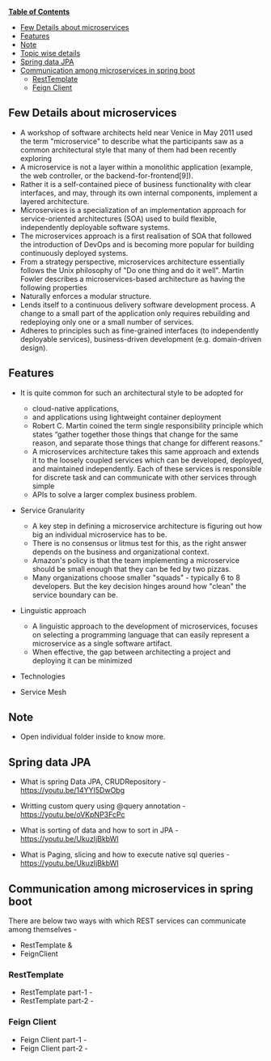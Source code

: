 **[Table of Contents](http://tableofcontent.eu)**
<!-- Table of contents generated generated by http://tableofcontent.eu -->
- [Few Details about microservices](#few-details-about-microservices)
- [Features](#features)
- [Note](#note)
- [Topic wise details](#topic-wise-details)
- [Spring data JPA](#spring-data-jpa)
- [Communication among microservices in spring boot](#communication-among-microservices-in-spring-boot)
  - [RestTemplate](#resttemplate)
  - [Feign Client](#feign-client)


## Few Details about microservices

* A workshop of software architects held near Venice in May 2011 used the term "microservice" to describe what the participants saw as a common architectural style that many of them had been recently exploring
* A microservice is not a layer within a monolithic application (example, the web controller, or the backend-for-frontend[9]). 
* Rather it is a self-contained piece of business functionality with clear interfaces, and may, through its own internal components, 
implement a layered architecture.
* Microservices is a specialization of an implementation approach for service-oriented architectures (SOA) used to build flexible, 
independently deployable software systems.
* The microservices approach is a first realisation of SOA that followed the introduction of DevOps and is becoming more popular for building continuously deployed systems.
* From a strategy perspective, microservices architecture essentially follows the Unix philosophy of "Do one thing and do it well".
Martin Fowler describes a microservices-based architecture as having the following properties
* Naturally enforces a modular structure.
* Lends itself to a continuous delivery software development process. A change to a small part of the application only requires rebuilding and redeploying only one or a small number of services.
* Adheres to principles such as fine-grained interfaces (to independently deployable services), business-driven development (e.g. domain-driven design).

## Features
* It is quite common for such an architectural style to be adopted for 
	* cloud-native applications,
	* and applications using lightweight container deployment
	* Robert C. Martin coined the term single responsibility principle which states “gather together those things that change for the same reason, 
and separate those things that change for different reasons.”
	* A microservices architecture takes this same approach and extends it to the loosely coupled services which can be developed, deployed, and maintained independently. Each of these services is responsible for discrete task and can communicate with other services through simple
 	* APIs to solve a larger complex business problem.
* Service Granularity
	* A key step in defining a microservice architecture is figuring out how big an individual microservice has to be.
	* There is no consensus or litmus test for this, as the right answer depends on the business and organizational context.
	* Amazon's policy is that the team implementing a microservice should be small enough that they can be fed by two pizzas.
	* Many organizations choose smaller "squads" - typically 6 to 8 developers. But the key decision hinges around how "clean" 
	the service boundary can be.
* Linguistic approach
	* A linguistic approach to the development of microservices, focuses on selecting a programming language that can easily represent a microservice as a single software artifact. 
	* When effective, the gap between architecting a project and deploying it can be minimized
	
* Technologies
* Service Mesh

## Note
* Open individual folder inside to know more.

## Spring data JPA
* What is spring Data JPA, CRUDRepository - https://youtu.be/14YYI5DwObg

* Writting custom query using @query annotation - https://youtu.be/oVKpNP3FcPc

* What is sorting of data and how to sort in JPA - https://youtu.be/UkuzIjBkbWI

* What is Paging, slicing and how to execute native sql queries - https://youtu.be/UkuzIjBkbWI

## Communication among microservices in spring boot

There are below two ways with which REST services can communicate among themselves - 
* RestTemplate &
* FeignClient

### RestTemplate
* RestTemplate part-1 - <TBD>
* RestTemplate part-2 - <TBD>
	
### Feign Client
* Feign Client part-1 - <TBD>
* Feign Client part-2 - <TBD>
